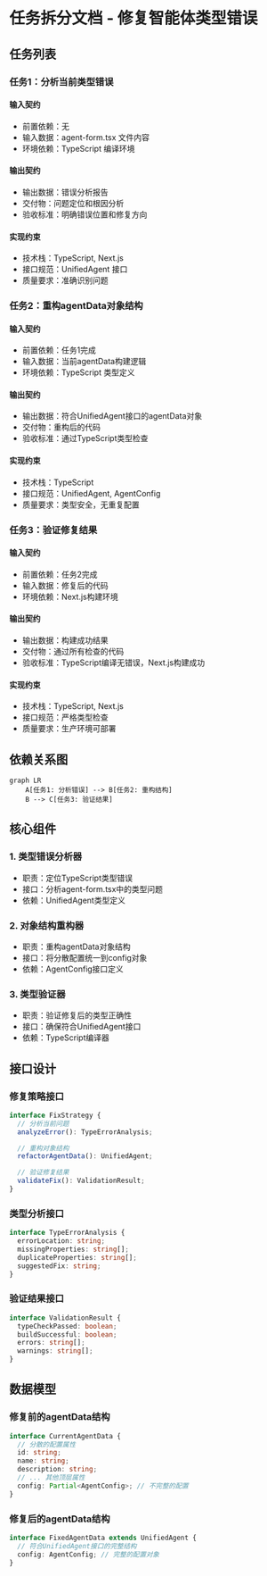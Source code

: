 # 任务拆分文档 - 修复智能体类型错误

## 任务列表

### 任务1：分析当前类型错误
#### 输入契约
- 前置依赖：无
- 输入数据：agent-form.tsx 文件内容
- 环境依赖：TypeScript 编译环境

#### 输出契约
- 输出数据：错误分析报告
- 交付物：问题定位和根因分析
- 验收标准：明确错误位置和修复方向

#### 实现约束
- 技术栈：TypeScript, Next.js
- 接口规范：UnifiedAgent 接口
- 质量要求：准确识别问题

### 任务2：重构agentData对象结构
#### 输入契约
- 前置依赖：任务1完成
- 输入数据：当前agentData构建逻辑
- 环境依赖：TypeScript 类型定义

#### 输出契约
- 输出数据：符合UnifiedAgent接口的agentData对象
- 交付物：重构后的代码
- 验收标准：通过TypeScript类型检查

#### 实现约束
- 技术栈：TypeScript
- 接口规范：UnifiedAgent, AgentConfig
- 质量要求：类型安全，无重复配置

### 任务3：验证修复结果
#### 输入契约
- 前置依赖：任务2完成
- 输入数据：修复后的代码
- 环境依赖：Next.js构建环境

#### 输出契约
- 输出数据：构建成功结果
- 交付物：通过所有检查的代码
- 验收标准：TypeScript编译无错误，Next.js构建成功

#### 实现约束
- 技术栈：TypeScript, Next.js
- 接口规范：严格类型检查
- 质量要求：生产环境可部署

## 依赖关系图

```mermaid
graph LR
    A[任务1: 分析错误] --> B[任务2: 重构结构]
    B --> C[任务3: 验证结果]
```

## 核心组件

### 1. 类型错误分析器
- 职责：定位TypeScript类型错误
- 接口：分析agent-form.tsx中的类型问题
- 依赖：UnifiedAgent类型定义

### 2. 对象结构重构器
- 职责：重构agentData对象结构
- 接口：将分散配置统一到config对象
- 依赖：AgentConfig接口定义

### 3. 类型验证器
- 职责：验证修复后的类型正确性
- 接口：确保符合UnifiedAgent接口
- 依赖：TypeScript编译器

## 接口设计

### 修复策略接口

```typescript
interface FixStrategy {
  // 分析当前问题
  analyzeError(): TypeErrorAnalysis;

  // 重构对象结构
  refactorAgentData(): UnifiedAgent;

  // 验证修复结果
  validateFix(): ValidationResult;
}
```

### 类型分析接口

```typescript
interface TypeErrorAnalysis {
  errorLocation: string;
  missingProperties: string[];
  duplicateProperties: string[];
  suggestedFix: string;
}
```

### 验证结果接口

```typescript
interface ValidationResult {
  typeCheckPassed: boolean;
  buildSuccessful: boolean;
  errors: string[];
  warnings: string[];
}
```

## 数据模型

### 修复前的agentData结构
```typescript
interface CurrentAgentData {
  // 分散的配置属性
  id: string;
  name: string;
  description: string;
  // ... 其他顶层属性
  config: Partial<AgentConfig>; // 不完整的配置
}
```

### 修复后的agentData结构
```typescript
interface FixedAgentData extends UnifiedAgent {
  // 符合UnifiedAgent接口的完整结构
  config: AgentConfig; // 完整的配置对象
}
```
